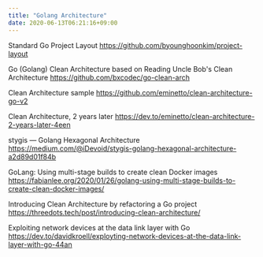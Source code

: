 ```yaml
---
title: "Golang Architecture"
date: 2020-06-13T06:21:16+09:00
---
```


Standard Go Project Layout
 https://github.com/byounghoonkim/project-layout

Go (Golang) Clean Architecture based on Reading Uncle Bob's Clean Architecture
 https://github.com/bxcodec/go-clean-arch

Clean Architecture sample
 https://github.com/eminetto/clean-architecture-go-v2

Clean Architecture, 2 years later
 https://dev.to/eminetto/clean-architecture-2-years-later-4een

stygis — Golang Hexagonal Architecture
 https://medium.com/@iDevoid/stygis-golang-hexagonal-architecture-a2d89d01f84b

GoLang: Using multi-stage builds to create clean Docker images
 https://fabianlee.org/2020/01/26/golang-using-multi-stage-builds-to-create-clean-docker-images/

Introducing Clean Architecture by refactoring a Go project
 https://threedots.tech/post/introducing-clean-architecture/

Exploiting network devices at the data link layer with Go
 https://dev.to/davidkroell/exployting-network-devices-at-the-data-link-layer-with-go-44an
